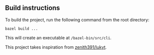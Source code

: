## Build instructions

To build the project, run the following command from the root directory:

```bazel build ...```

This will create an executable at `/bazel-bin/src/cli`.

This project takes inspiration from [zenith391/lukyt](https://github.com/zenith391/lukyt).